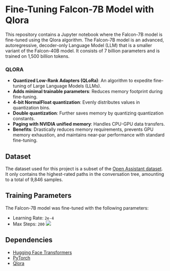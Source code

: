 # Fine-Tuning Falcon-7B Model with Qlora

This repository contains a Jupyter notebook where the Falcon-7B model is fine-tuned using the Qlora algorithm. The Falcon-7B model is an advanced, autoregressive, decoder-only Language Model (LLM) that is a smaller variant of the Falcon-40B model. It consists of 7 billion parameters and is trained on 1,500 billion tokens.

### QLORA
- **Quantized Low-Rank Adapters (QLoRa)**: An algorithm to expedite fine-tuning of Large Language Models (LLMs).
- **Adds minimal trainable parameters**: Reduces memory footprint during fine-tuning.
- **4-bit NormalFloat quantization**: Evenly distributes values in quantization bins.
- **Double quantization**: Further saves memory by quantizing quantization constants.
- **Paging with NVIDIA unified memory**: Handles CPU-GPU data transfers.
- **Benefits**: Drastically reduces memory requirements, prevents GPU memory exhaustion, and maintains near-par performance with standard fine-tuning.

## Dataset

The dataset used for this project is a subset of the [Open Assistant dataset](https://huggingface.co/datasets/OpenAssistant/oasst1/tree/main). It only contains the highest-rated paths in the conversation tree, amounting to a total of 9,846 samples. 

## Training Parameters

The Falcon-7B model was fine-tuned with the following parameters:

- Learning Rate: `2e-4`
- Max Steps: `200`
![](https://api.wandb.ai/links/nakish/g0i211ur)
## Dependencies

- [Hugging Face Transformers](https://github.com/huggingface/transformers)
- [PyTorch](https://pytorch.org/)
- [Qlora](https://github.com/qlora)

